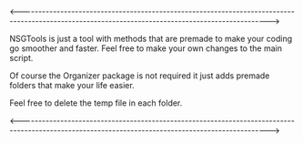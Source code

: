 <-------------------------------------------------------------------------------------------------------------------------------------------------->

NSGTools is just a tool with methods that are premade to
make your coding go smoother and faster. Feel free to make
your own changes to the main script.

Of course the Organizer package is not required it just
adds premade folders that make your life easier.

Feel free to delete the temp file in each folder.

<-------------------------------------------------------------------------------------------------------------------------------------------------->
